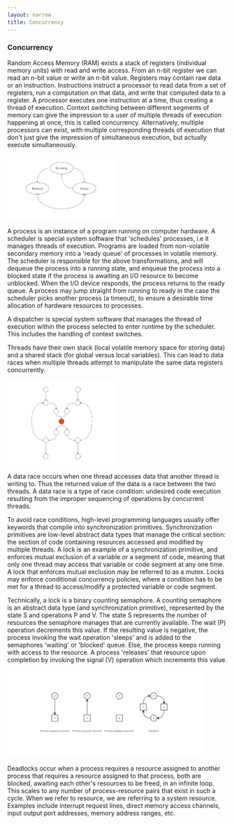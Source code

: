 ```yaml
---
layout: narrow
title: Concurrency
---
```

<h3>Concurrency</h3>
<p>Random Access Memory (RAM) exists a stack of registers (individual memory units) with read and write access. From an n-bit register we can read
an n-bit value or write an n-bit value. Registers may contain raw data or an instruction. Instructions instruct a processor to read data from a set of registers, run a computation 
on that data, and write that computed data to a register. A processor executes one instruction at a time, thus creating a thread of execution. Context 
switching between different segments of memory can give the impression to a user of multiple threads of execution happening at once, this is called 
concurrency. Alternatively, multiple processors can exist, with multiple corresponding threads of execution that don't just give the impression of 
simultaneous execution, but actually execute simultaneously.</p>
<p><img src="/Assets/images/thread_DFA.png" width="50%" height="50%"></p>
<p>A process is an instance of a program running on computer hardware. A scheduler is special system software that 'schedules' processes, i.e it 
manages threads of execution. Programs are loaded from non-volatile secondary memory into a 'ready queue' of processes in volatile memory. The scheduler is 
responsible for the above transformations, and will dequeue the process into a running state, and enqueue the process into a blocked state if the process 
is awaiting an I/O resource to become unblocked. When the I/O device responds, the process returns to the ready queue. A process may jump straight from 
running to ready in the case the scheduler picks another process (a timeout), to ensure a desirable time allocation of hardware resources to processes.</p>
<p>A dispatcher is special system software that manages the thread of execution within the process selected to enter runtime by the scheduler. 
    This includes the handling of context switches.</p>
<p>Threads have their own stack (local volatile memory space for storing data) and a shared stack (for global versus local variables). This can lead to 
    data races when multiple threads attempt to manipulate the same data registers concurrently.</p>
<p><img src="/Assets/images/critical_section.png" width="50%" height="50%"></p>
<p>A data race occurs when one thread accesses data that another thread is writing to. Thus the returned value of the data is a race between the two threads.
A data race is a type of race condition: undesired code execution resulting from the improper sequencing of operations by concurrent threads.</p>
<p>To avoid race conditions, high-level programming languages usually offer keywords that compile into synchronization primitives.
Synchronization primitives are low-level abstract data types that manage the critical section: the section of code containing resources accessed and 
modified by multiple threads. A lock is an example of a synchronization primitive, and enforces mutual exclusion of a variable or a segment of code, 
meaning that only one thread may access that variable or code segment at any one time. A lock that enforces mutual exclusion may be referred to as a mutex.
Locks may enforce conditional concurrency policies, where a condition has to be met for a thread to access/modify a protected variable or code segment.</p>
<p>Technically, a lock is a binary counting semaphore. A counting semaphore is an abstract data type (and synchronization primitive), represented by the 
state S and operations P and V. The state S represents the number of resources the semaphore manages that are currently available. The wait (P) operation 
decrements this value. If the resulting value is negative, the process invoking the wait operation 'sleeps' and is added to the semaphores 'waiting' or 
'blocked' queue. Else, the process keeps running with access to the resource. A process 'releases' that resource upon completion by invoking the signal (V)
operation which increments this value.</p>
<p><img src="/Assets/images/deadlock1.png" width="90%" height="90%"></p>
<p>Deadlocks occur when a process requires a resource assigned to another process that requires a resource assigned to that process, both are blocked, 
awaiting each other's resources to be freed, in an infinite loop. This scales to any number of process-resource pairs that exist in such a cycle. When 
we refer to resource, we are referring to a system resource. Examples include interrupt request lines, direct memory access channels, input output port 
addresses, memory address ranges, etc.</p>